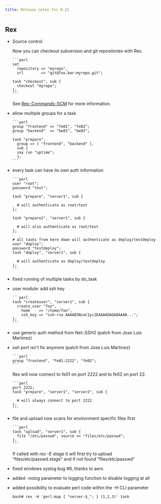 ```yaml
---
title: Release notes for 0.21
---
```


## Rex

-   Source control

    Now you can checkout subversion and git repositories with Rex.

        ```perl
        set
          repository => "myrepo",
          url        => "git@foo.bar:myrepo.git";
        
        task "checkout", sub {
          checkout "myrepo";
        };
        ```

    See [Rex::Commands::SCM](https://metacpan.org/pod/Rex::Commands::SCM) for more information.

-   allow multiple groups for a task

        ```perl
        group "frontend" => "fe01", "fe02";
        group "backend"  => "be01", "be02";
        
        task "prepare",
          group => [ "frontend", "backend" ],
          sub {
          say run "uptime";
          };
        ```

-   every task can have its own auth information

        ```perl
        user "root";
        password "test";
        
        task "prepare", "server1", sub {
        
          # will authenticate as root/test
        };
        
        task "prepare2", "server1", sub {
        
          # will also authenticate as root/test
        };
        
        # all tasks from here down will authenticate as deploy/testdeploy
        user "deploy";
        password "testdeploy";
        task "deploy", "server1", sub {
        
          # will authenticate as deploy/testdeploy
        };
        ```

-   fixed running of multiple tasks by do\_task

-   user module: add ssh key

        ```perl
        task "createuser", "server1", sub {
          create_user "foo",
            home    => "/home/foo",
            ssh_key => "ssh-rsa AAAAB3NzaC1yc2EAAAADAQABAAAB...";
        };
        ```

-   use generic auth method from Net::SSH2 (patch from Jose Luis Martinez)

-   ssh port isn't fix anymore (patch from Jose Luis Martinez)

        ```perl
        group "frontend", "fe01:2222", "fe02";
        ```

    Rex will now connect to fe01 on port 2222 and to fe02 on port 22.

        ```perl
        port 2222;
        task "prepare", "server1", "server2", sub {
        
          # will always connect to port 2222
        };
        ```

-   file and upload now scans for environment specific files first

        ```perl
        task "upload", "server1", sub {
          file "/etc/passwd", source => "files/etc/passwd";
        };
        ```

    If called with *rex -E stage* it will first try to upload "files/etc/passwd.stage" and if not found "files/etc/passwd"

-   fixed windows syslog bug \#6, thanks to aero

-   added -nolog parameter to logging function to disable logging at all

-   added possibility to evaluate perl code within the -H CLI parameter

        bash# rex -H 'perl:map { "server-$_"; } (1,2,3)' task


